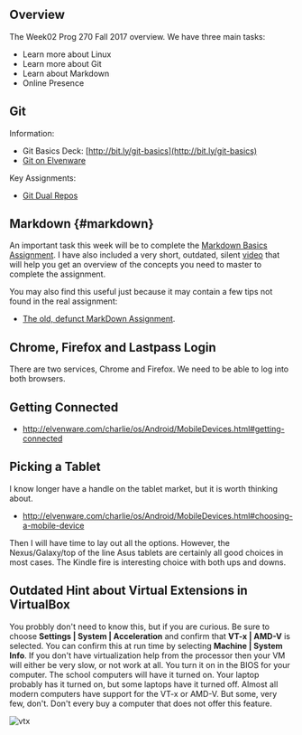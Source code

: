 ## Overview

The Week02 Prog 270 Fall 2017 overview. We have three main tasks:

* Learn more about Linux
* Learn more about Git
* Learn about Markdown
* Online Presence

## Git

Information:

- Git Basics Deck: [http://bit.ly/git-basics](http://bit.ly/git-basics)
- [Git on Elvenware][git-elf]

Key Assignments:

- [Git Dual Repos][git-dual-repos]

## Markdown {#markdown}

An important task this week will be to complete the [Markdown Basics Assignment][mdbas]. I have also included a very short, outdated, silent [video](http://youtu.be/YZUruYmEFG0) that will help you get an overview of the concepts you need to master to complete the assignment.

You may also find this useful just because it may contain a few tips not found in the real assignment:

- [The old, defunct MarkDown Assignment](http://bit.ly/old-markdown-text).

## Chrome, Firefox and Lastpass Login

There are two services, Chrome and Firefox. We need to be able to log into both browsers.

## Getting Connected

- <http://elvenware.com/charlie/os/Android/MobileDevices.html#getting-connected>

## Picking a Tablet

I know longer have a handle on the tablet market, but it is worth thinking about.

- <http://elvenware.com/charlie/os/Android/MobileDevices.html#choosing-a-mobile-device>

Then I will have time to lay out all the options. However, the Nexus/Galaxy/top of the line Asus tablets are certainly all good choices in most cases. The Kindle fire is interesting choice with both ups and downs.

## Outdated Hint about Virtual Extensions in VirtualBox

You probbly don't need to know this, but if you are curious. Be sure to choose **Settings | System | Acceleration** and confirm that **VT-x | AMD-V** is selected. You can confirm this at run time by selecting **Machine | System Info**. If you don't have virtualization help from the processor then your VM will either be very slow, or not work at all. You turn it on in the BIOS for your computer. The school computers will have it turned on. Your laptop probably has it turned on, but some laptops have it turned off. Almost all modern computers have support for the VT-x or AMD-V. But some, very few, don't. Don't every buy a computer that does not offer this feature.

![vtx](https://s3.amazonaws.com/bucket01.elvenware.com/images/VirtualBoxVtxInfoAndroid.png)

<!----------->
<!-- Links -->
<!----------->

[git-elf]: http://www.elvenware.com/charlie/development/git/
[git-dual-repos]: http://www.ccalvert.net/books/CloudNotes/Assignments/GitDualRepos.html
[mdbas]: http://www.ccalvert.net/books/CloudNotes/Assignments/MarkdownBasics.html
